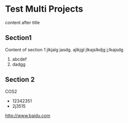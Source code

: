 # Test Multi Projects

content after title

## Section1

Content of section 1 jlkjalg jasdg.
ajlkjgl jlkajslkdjg j;lkajsdg

1. abcdef
2. dadgg

## Section 2

COS2

* 12342351
* 2j3515

http://www.baidu.com